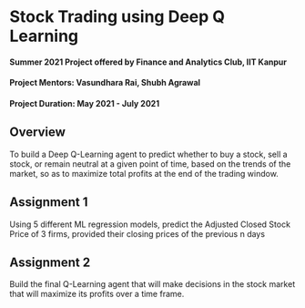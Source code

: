 # Stock Trading using Deep Q Learning

#### Summer 2021 Project offered by Finance and Analytics Club, IIT Kanpur
#### Project Mentors: Vasundhara Rai, Shubh Agrawal
#### Project Duration: May 2021 - July 2021

## Overview
To build a Deep Q-Learning agent to predict whether to buy a stock, sell a stock, or remain neutral at a given point of time, based on the trends of the market, so as to maximize total profits at the end of the trading window.


## Assignment 1
Using 5 different ML regression models, predict the Adjusted Closed Stock Price of 3 firms, provided their closing prices of the previous n days
## Assignment 2
Build the final Q-Learning agent that will make decisions in the stock market that will maximize its profits over a time frame.

